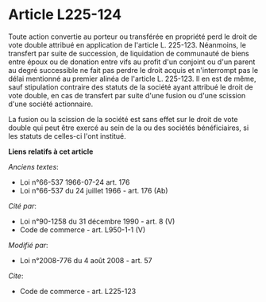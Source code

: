 # Article L225-124

Toute action convertie au porteur ou transférée en propriété perd le droit de vote double attribué en application de
l'article L. 225-123. Néanmoins, le transfert par suite de succession, de liquidation de communauté de biens entre époux ou
de donation entre vifs au profit d'un conjoint ou d'un parent au degré successible ne fait pas perdre le droit acquis et
n'interrompt pas le délai mentionné au premier alinéa de l'article L. 225-123. Il en est de même, sauf stipulation contraire
des statuts de la société ayant attribué le droit de vote double, en cas de transfert par suite d'une fusion ou d'une
scission d'une société actionnaire. 

La fusion ou la scission de la société est sans effet sur le droit de vote double qui peut être exercé au sein de la ou des
sociétés bénéficiaires, si les statuts de celles-ci l'ont institué.

**Liens relatifs à cet article**

_Anciens textes_:

  - Loi n°66-537 1966-07-24 art. 176
  - Loi n°66-537 du 24 juillet 1966 - art. 176 (Ab)

_Cité par_:

  - Loi n°90-1258 du 31 décembre 1990 - art. 8 (V)
  - Code de commerce - art. L950-1-1 (V)

_Modifié par_:

  - Loi n°2008-776 du 4 août 2008 - art. 57

_Cite_:

  - Code de commerce - art. L225-123
